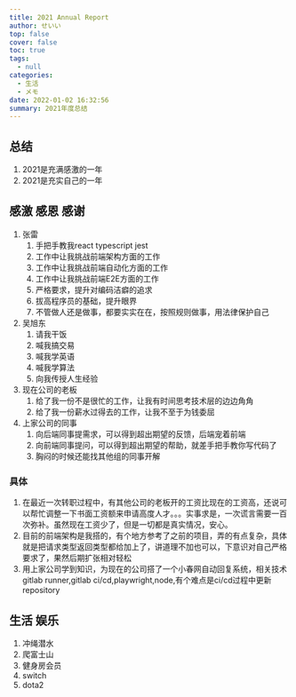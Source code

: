 ```yaml
---
title: 2021 Annual Report
author: せいい
top: false
cover: false
toc: true
tags:
  - null
categories:
  - 生活
  - メモ
date: 2022-01-02 16:32:56
summary: 2021年度总结
---
```


## 总结
1. 2021是充满感激的一年
2. 2021是充实自己的一年

## 感激 感恩 感谢
1. 张雷
   1. 手把手教我react typescript jest
   2. 工作中让我挑战前端架构方面的工作
   3. 工作中让我挑战前端自动化方面的工作
   4. 工作中让我挑战前端E2E方面的工作
   5. 严格要求，提升对编码洁癖的追求
   6. 拔高程序员的基础，提升眼界
   7. 不管做人还是做事，都要实实在在，按照规则做事，用法律保护自己
2. 吴旭东
   1. 请我干饭
   2. 喊我搞交易
   3. 喊我学英语
   4. 喊我学算法
   5. 向我传授人生经验
3. 现在公司的老板
   1. 给了我一份不是很忙的工作，让我有时间思考技术层的边边角角
   2. 给了我一份薪水过得去的工作，让我不至于为钱委屈
4. 上家公司的同事
   1. 向后端同事提需求，可以得到超出期望的反馈，后端宠着前端
   2. 向前端同事提问，可以得到超出期望的帮助，就差手把手教你写代码了
   3. 胸闷的时候还能找其他组的同事开解

### 具体
1. 在最近一次转职过程中，有其他公司的老板开的工资比现在的工资高，还说可以帮忙调整一下书面工资额来申请高度人才。。。实事求是，一次谎言需要一百次弥补。虽然现在工资少了，但是一切都是真实情况，安心。
2. 目前的前端架构是我搭的，有个地方参考了之前的项目，弄的有点复杂，具体就是把请求类型返回类型都给加上了，讲道理不加也可以，下意识对自己严格要求了，果然后期扩张相对轻松
3. 用上家公司学到知识，为现在的公司搭了一个小春网自动回复系统，相关技术 gitlab runner,gitlab ci/cd,playwright,node,有个难点是ci/cd过程中更新repository

## 生活 娱乐
1. 冲绳潜水
2. 爬富士山
3. 健身房会员
4. switch
5. dota2
